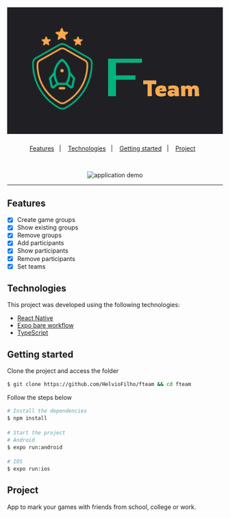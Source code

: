 <h1 align="center">
  <img alt="TodoList" title="TodoList" src=".github/logo.svg" />
</h1>

<p align="center">
  <a href="#features">Features</a>&nbsp;&nbsp;&nbsp;|&nbsp;&nbsp;&nbsp;
  <a href="#technologies">Technologies</a>&nbsp;&nbsp;&nbsp;|&nbsp;&nbsp;&nbsp;
  <a href="#getting-started">Getting started</a>&nbsp;&nbsp;&nbsp;|&nbsp;&nbsp;&nbsp;
  <a href="#project">Project</a>&nbsp;&nbsp;&nbsp;
</p>

<br>

<p align="center">
  <img height="500" alt="application demo" src=".github/demo.gif">
</p>

---

## Features

- [x] Create game groups
- [x] Show existing groups
- [x] Remove groups
- [x] Add participants
- [x] Show participants
- [x] Remove participants
- [x] Set teams

## Technologies

This project was developed using the following technologies:

- [React Native](https://reactnative.dev/)
- [Expo bare workflow](https://expo.io/)
- [TypeScript](https://www.typescriptlang.org/)

## Getting started

Clone the project and access the folder

```bash
$ git clone https://github.com/HelvioFilho/fteam && cd fteam
```

Follow the steps below
```bash
# Install the dependencies
$ npm install

# Start the project
# Android
$ expo run:android 

# IOS
$ expo run:ios
```

## Project

App to mark your games with friends from school, college or work.